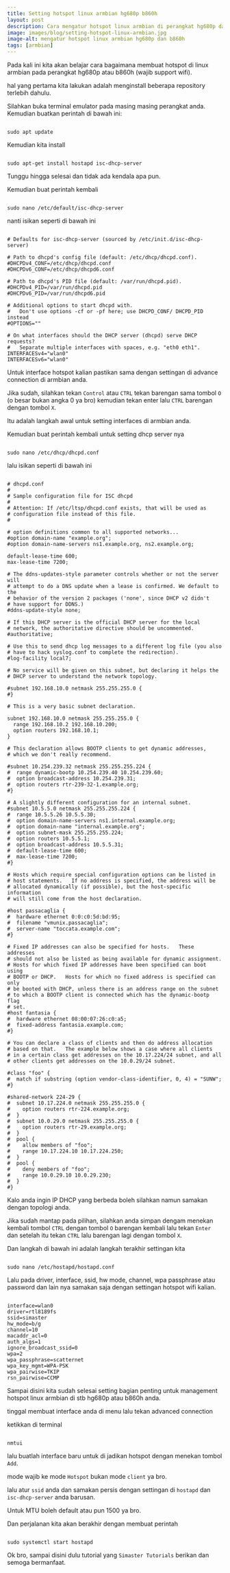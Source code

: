 ```yaml
---
title: Setting hotspot linux armbian hg680p b860h
layout: post
description: Cara mengatur hotspot linux armbian di perangkat hg680p dan b860h
image: images/blog/setting-hotspot-linux-armbian.jpg
image-alt: mengatur hotspot linux armbian hg680p dan b860h
tags: [armbian]
---
```

Pada kali ini kita akan belajar cara bagaimana membuat hotspot di linux armbian pada
perangkat hg680p atau b860h (wajib support wifi).

hal yang pertama kita lakukan adalah menginstall beberapa repository terlebih dahulu.

Silahkan buka terminal emulator pada masing masing perangkat anda. Kemudian buatkan perintah di bawah ini:

<pre rel="HTML" class="code-box"><code>
sudo apt update
</code></pre>

Kemudian kita install

<pre rel="HTML" class="code-box"><code>
sudo apt-get install hostapd isc-dhcp-server
</code></pre>

Tunggu hingga selesai dan tidak ada kendala apa pun.

Kemudian buat perintah kembali

<pre rel="HTML" class="code-box"><code>
sudo nano /etc/default/isc-dhcp-server
</code></pre>

nanti isikan seperti di bawah ini

<pre rel="HTML" class="code-box"><code>
# Defaults for isc-dhcp-server (sourced by /etc/init.d/isc-dhcp-server)

# Path to dhcpd's config file (default: /etc/dhcp/dhcpd.conf).
#DHCPDv4_CONF=/etc/dhcp/dhcpd.conf
#DHCPDv6_CONF=/etc/dhcp/dhcpd6.conf

# Path to dhcpd's PID file (default: /var/run/dhcpd.pid).
#DHCPDv4_PID=/var/run/dhcpd.pid
#DHCPDv6_PID=/var/run/dhcpd6.pid

# Additional options to start dhcpd with.
#	Don't use options -cf or -pf here; use DHCPD_CONF/ DHCPD_PID instead
#OPTIONS=""

# On what interfaces should the DHCP server (dhcpd) serve DHCP requests?
#	Separate multiple interfaces with spaces, e.g. "eth0 eth1".
INTERFACESv4="wlan0"
INTERFACESv6="wlan0"
</code></pre>

Untuk interface hotspot kalian pastikan sama dengan settingan di advance connection di armbian anda.

Jika sudah, silahkan tekan `Control` atau `CTRL` tekan barengan sama tombol `O` (o besar bukan angka 0 ya bro) kemudian tekan enter lalu `CTRL` barengan dengan tombol `X`.

Itu adalah langkah awal untuk setting interfaces di armbian anda.

Kemudian buat perintah kembali untuk setting dhcp server nya

<pre rel="HTML" class="code-box"><code>
sudo nano /etc/dhcp/dhcpd.conf
</code></pre>

lalu isikan seperti di bawah ini

<pre rel="HTML" class="code-box"><code>
# dhcpd.conf
#
# Sample configuration file for ISC dhcpd
#
# Attention: If /etc/ltsp/dhcpd.conf exists, that will be used as
# configuration file instead of this file.
#

# option definitions common to all supported networks...
#option domain-name "example.org";
#option domain-name-servers ns1.example.org, ns2.example.org;

default-lease-time 600;
max-lease-time 7200;

# The ddns-updates-style parameter controls whether or not the server will
# attempt to do a DNS update when a lease is confirmed. We default to the
# behavior of the version 2 packages ('none', since DHCP v2 didn't
# have support for DDNS.)
#ddns-update-style none;

# If this DHCP server is the official DHCP server for the local
# network, the authoritative directive should be uncommented.
#authoritative;

# Use this to send dhcp log messages to a different log file (you also
# have to hack syslog.conf to complete the redirection).
#log-facility local7;

# No service will be given on this subnet, but declaring it helps the 
# DHCP server to understand the network topology.

#subnet 192.168.10.0 netmask 255.255.255.0 {
#}

# This is a very basic subnet declaration.

subnet 192.168.10.0 netmask 255.255.255.0 {
  range 192.168.10.2 192.168.10.200;
  option routers 192.168.10.1;
}

# This declaration allows BOOTP clients to get dynamic addresses,
# which we don't really recommend.

#subnet 10.254.239.32 netmask 255.255.255.224 {
#  range dynamic-bootp 10.254.239.40 10.254.239.60;
#  option broadcast-address 10.254.239.31;
#  option routers rtr-239-32-1.example.org;
#}

# A slightly different configuration for an internal subnet.
#subnet 10.5.5.0 netmask 255.255.255.224 {
#  range 10.5.5.26 10.5.5.30;
#  option domain-name-servers ns1.internal.example.org;
#  option domain-name "internal.example.org";
#  option subnet-mask 255.255.255.224;
#  option routers 10.5.5.1;
#  option broadcast-address 10.5.5.31;
#  default-lease-time 600;
#  max-lease-time 7200;
#}

# Hosts which require special configuration options can be listed in
# host statements.   If no address is specified, the address will be
# allocated dynamically (if possible), but the host-specific information
# will still come from the host declaration.

#host passacaglia {
#  hardware ethernet 0:0:c0:5d:bd:95;
#  filename "vmunix.passacaglia";
#  server-name "toccata.example.com";
#}

# Fixed IP addresses can also be specified for hosts.   These addresses
# should not also be listed as being available for dynamic assignment.
# Hosts for which fixed IP addresses have been specified can boot using
# BOOTP or DHCP.   Hosts for which no fixed address is specified can only
# be booted with DHCP, unless there is an address range on the subnet
# to which a BOOTP client is connected which has the dynamic-bootp flag
# set.
#host fantasia {
#  hardware ethernet 08:00:07:26:c0:a5;
#  fixed-address fantasia.example.com;
#}

# You can declare a class of clients and then do address allocation
# based on that.   The example below shows a case where all clients
# in a certain class get addresses on the 10.17.224/24 subnet, and all
# other clients get addresses on the 10.0.29/24 subnet.

#class "foo" {
#  match if substring (option vendor-class-identifier, 0, 4) = "SUNW";
#}

#shared-network 224-29 {
#  subnet 10.17.224.0 netmask 255.255.255.0 {
#    option routers rtr-224.example.org;
#  }
#  subnet 10.0.29.0 netmask 255.255.255.0 {
#    option routers rtr-29.example.org;
#  }
#  pool {
#    allow members of "foo";
#    range 10.17.224.10 10.17.224.250;
#  }
#  pool {
#    deny members of "foo";
#    range 10.0.29.10 10.0.29.230;
#  }
#}
</code></pre>

Kalo anda ingin IP DHCP yang berbeda boleh silahkan namun samakan dengan topologi anda.

Jika sudah mantap pada pilihan, silahkan anda simpan dengam menekan kembali tombol `CTRL` dengan tombol `O` barengan kembali lalu tekan `Enter` dan setelah itu tekan `CTRL` lalu barengan lagi dengan tombol `X`.

Dan langkah di bawah ini adalah langkah terakhir settingan kita

<pre rel="HTML" class="code-box"><code>
sudo nano /etc/hostapd/hostapd.conf
</code></pre>

Lalu pada driver, interface, ssid, hw mode, channel, wpa passphrase atau password dan lain nya samakan saja dengan settingan hotspot wifi kalian.

<pre rel="HTML" class="code-box"><code>
interface=wlan0
driver=rtl8189fs
ssid=simaster
hw_mode=b/g
channel=10
macaddr_acl=0
auth_algs=1
ignore_broadcast_ssid=0
wpa=2
wpa_passphrase=scatternet
wpa_key_mgmt=WPA-PSK
wpa_pairwise=TKIP
rsn_pairwise=CCMP
</code></pre>

Sampai disini kita sudah selesai setting bagian penting untuk management hotspot linux armbian di stb hg680p atau b860h anda.

tinggal membuat interface anda di menu lalu tekan advanced connection

ketikkan di terminal

<pre rel="HTML" class="code-box"><code>
nmtui
</code></pre>

lalu buatlah interface baru untuk di jadikan hotspot dengan menekan tombol `Add`.

mode wajib ke mode `Hotspot` bukan mode `client` ya bro.

lalu atur `ssid` anda dan samakan persis dengan settingan di `hostapd` dan `isc-dhcp-server` anda barusan.

Untuk MTU boleh default atau pun 1500 ya bro.

Dan perjalanan kita akan berakhir dengan membuat perintah

<pre rel="HTML" class="code-box"><code>
sudo systemctl start hostapd
</code></pre>

Ok bro, sampai disini dulu tutorial yang `Simaster Tutorials` berikan dan semoga bermanfaat.
